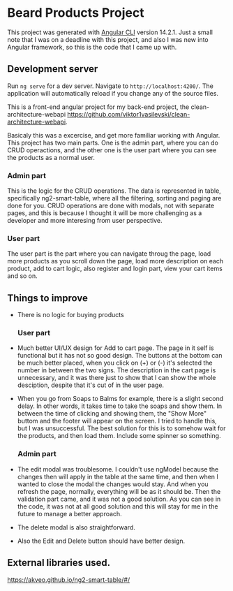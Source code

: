 # Beard Products Project

This project was generated with [Angular CLI](https://github.com/angular/angular-cli) version 14.2.1.
Just a small note that I was on a deadline with this project, and also I was new into Angular framework, so this is the code that I came up with.

## Development server

Run `ng serve` for a dev server. Navigate to `http://localhost:4200/`. The application will automatically reload if you change any of the source files.

This is a front-end angular project for my back-end project, the clean-architecture-webapi https://github.com/viktor1vasilevski/clean-architecture-webapi.

Basicaly this was a excercise, and get more familiar working with Angular.
This project has two main parts. One is the admin part, where you can do CRUD operactions, and the other one is the user part where you can see the products as a normal user.

### Admin part
This is the logic for the CRUD operations. The data is represented in table, specifically ng2-smart-table, where all the filtering, sorting and paging are done for you.
CRUD operations are done with modals, not with separate pages, and this is because I thought it will be more challenging as a developer and more interesing from user perspective.

### User part
The user part is the part where you can navigate throug the page, load more products as you scroll down the page, load more description on each product, add to cart logic, also register and login part, view your cart items and so on.

## Things to improve
- There is no logic for buying products
  ### User part
- Much better UI/UX design for Add to cart page. The page in it self is functional but it has not so good design. The buttons at the bottom can be much better placed,   when you click on (+) or (-) it's selected the number in between the two signs. The description in the cart page is unnecessary, and it was there just to show that     I can show the whole desciption, despite that it's cut of in the user page.
- When you go from Soaps to Balms for example, there is a slight second delay. In other words, it takes time to take the soaps and show them. In between the time of     clicking and showing them, the "Show More" buttom and the footer will appear on the screen. I tried to handle this, but I was unsuccessful. The best solution for       this is to somehow wait for the products, and then load them. Include some spinner so something.

  ### Admin part
- The edit modal was troublesome. I couldn't use ngModel because the changes then will apply in the table at the same time, and then when I wanted to close the modal     the changes would stay. And when you refresh the page, normally, everything will be as it should be. Then the validation part came, and it was not a good solution.
  As you can see in the code, it was not at all good solution and this will stay for me in the future to manage a better approach.
- The delete modal is also straightforward.
- Also the Edit and Delete button should have better design.


## External libraries used.
https://akveo.github.io/ng2-smart-table/#/
